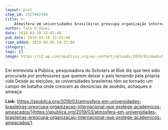 ```yaml
---
layout: post
item_id: 2527402366
title: >-
    Atmosfera em universidades brasileiras preocupa organização internacional que protege acadêmicos ameaçados
author: Tatu D'Oquei
date: 2019-03-18 15:01:40
pub_date: 2019-03-18 15:01:40
time_added: 2019-09-05 14:22:09
category: 
tags: []
image: https://i2.wp.com/apublica.org/wp-content/uploads/2019/03/madochee-640x640-scholarsatrisk.jpg?fit=640%2C640&ssl=1
---
```


Em entrevista à Pública, pesquisadora do Scholars at Risk diz que tem sido procurada por professores que querem deixar o país temendo pela própria vida Desde as eleições, as universidades brasileiras têm se tornado um campo de batalha onde crescem as denúncias de assédio, achaques e ameaça

**Link:** [https://apublica.org/2019/03/atmosfera-em-universidades-brasileiras-preocupa-organizacao-internacional-que-protege-academicos-ameacados/](https://apublica.org/2019/03/atmosfera-em-universidades-brasileiras-preocupa-organizacao-internacional-que-protege-academicos-ameacados/)

